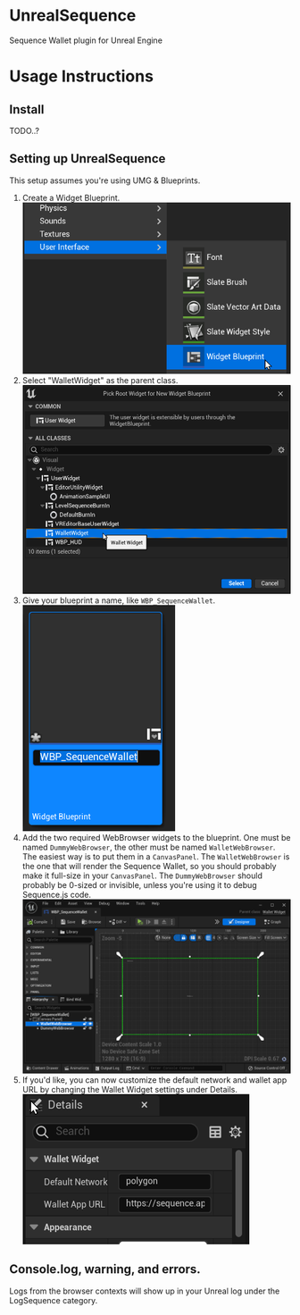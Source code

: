 # UnrealSequence

Sequence Wallet plugin for Unreal Engine

# Usage Instructions

## Install
TODO..?

## Setting up UnrealSequence
This setup assumes you're using UMG & Blueprints.

1. Create a Widget Blueprint. ![Create Widget Blueprint](ReadmeImages/CreateWidgetBlueprint.png "Widget Blueprint Right-Click Menu")
2. Select "WalletWidget" as the parent class. ![Select Widget Blueprint Parent](ReadmeImages/PickWidgetParentClass.png "Widget Blueprint Parent Selector")
3. Give your blueprint a name, like `WBP_SequenceWallet`. ![Name Widget Blueprint](ReadmeImages/NameWidgetBlueprint.png "Widget Blueprint Naming")
4. Add the two required WebBrowser widgets to the blueprint. One must be named `DummyWebBrowser`, the other must be named `WalletWebBrowser`. The easiest way is to put them in a `CanvasPanel`. The `WalletWebBrowser` is the one that will render the Sequence Wallet, so you should probably make it full-size in your `CanvasPanel`. The `DummyWebBrowser` should probably be 0-sized or invisible, unless you're using it to debug Sequence.js code. ![Add Web Browser Widgets](ReadmeImages/AddWebBrowserWidgets.png "Adding the Web Browser widgets")
5. If you'd like, you can now customize the default network and wallet app URL by changing the Wallet Widget settings under Details.![Details Panel](ReadmeImages/EditDetails.png "Wallet Widget settings in the Details Panel")


## Console.log, warning, and errors.
Logs from the browser contexts will show up in your Unreal log under the LogSequence category.